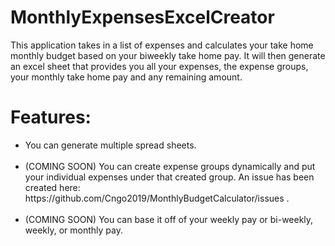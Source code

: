 # MonthlyExpensesExcelCreator

This application takes in a list of expenses and calculates your take home monthly budget based on your biweekly take home pay.
It will then generate an excel sheet that provides you all your expenses, the expense groups, your monthly take home pay and any
remaining amount.

# Features:

<ul>
  <li>
    You can generate multiple spread sheets.
  </li>
<br>
  <li>
    (COMING SOON) You can create expense groups dynamically and put your individual expenses under that created group.
An issue has been created here: https://github.com/Cngo2019/MonthlyBudgetCalculator/issues .
    <br>
  </li>

<br>

  <li>
    (COMING SOON) You can base it off of your weekly pay or bi-weekly, weekly, or monthly pay.
  </li>
</ul>
